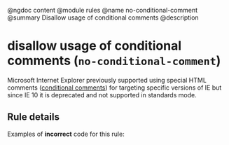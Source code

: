 @ngdoc content
@module rules
@name no-conditional-comment
@summary Disallow usage of conditional comments
@description

# disallow usage of conditional comments (`no-conditional-comment`)

Microsoft Internet Explorer previously supported using special HTML comments
([conditional comments][1]) for targeting specific versions of IE but since IE
10 it is deprecated and not supported in standards mode.

[1]: https://msdn.microsoft.com/en-us/library/ms537512(v=vs.85).aspx

## Rule details

Examples of **incorrect** code for this rule:

<validate name="incorrect" rules="no-conditional-comment">
    <![if IE 6]>
    <style>
        /* ... */
    </style>
    <![endif]>
</validate>
